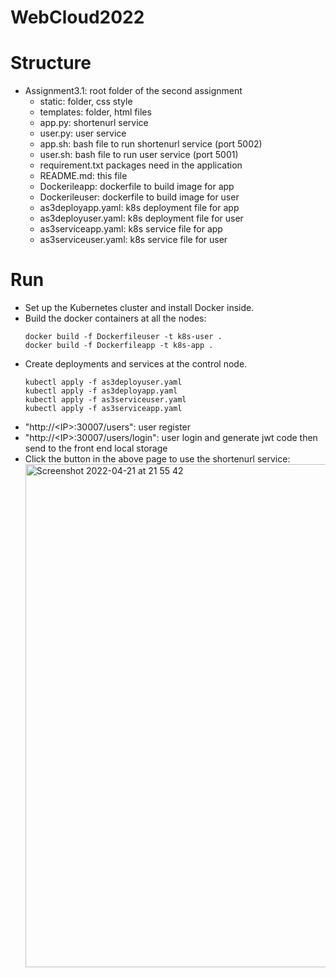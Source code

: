 # WebCloud2022

# Structure
- Assignment3.1: root folder of the second assignment 
    - static: folder, css style 
    - templates: folder, html files
    - app.py: shortenurl service 
    - user.py: user service
    - app.sh: bash file to run shortenurl service (port 5002)
    - user.sh: bash file to run user service (port 5001)
    - requirement.txt packages need in the application
    - README.md: this file
    - Dockerileapp: dockerfile to build image for app
    - Dockerileuser: dockerfile to build image for user
    - as3deployapp.yaml: k8s deployment file for app
    - as3deployuser.yaml: k8s deployment file for user
    - as3serviceapp.yaml: k8s service file for app
    - as3serviceuser.yaml: k8s service file for user

# Run
- Set up the Kubernetes cluster and install Docker inside.
- Build the docker containers at all the nodes:
    ```
    docker build -f Dockerfileuser -t k8s-user .
    docker build -f Dockerfileapp -t k8s-app .
    ```
- Create deployments and services at the control node.
  ```
  kubectl apply -f as3deployuser.yaml 
  kubectl apply -f as3deployapp.yaml 
  kubectl apply -f as3serviceuser.yaml
  kubectl apply -f as3serviceapp.yaml 
  ```
- "http://&lt;IP&gt;:30007/users": user register
- "http://&lt;IP&gt;:30007/users/login": user login and generate jwt code then send to the front end local storage
- Click the button in the above page to use the shortenurl service:
      <img width="805" alt="Screenshot 2022-04-21 at 21 55 42" src="https://user-images.githubusercontent.com/86485345/164542282-3b130a0c-ec5d-4625-9137-02e51fe591bd.png">


